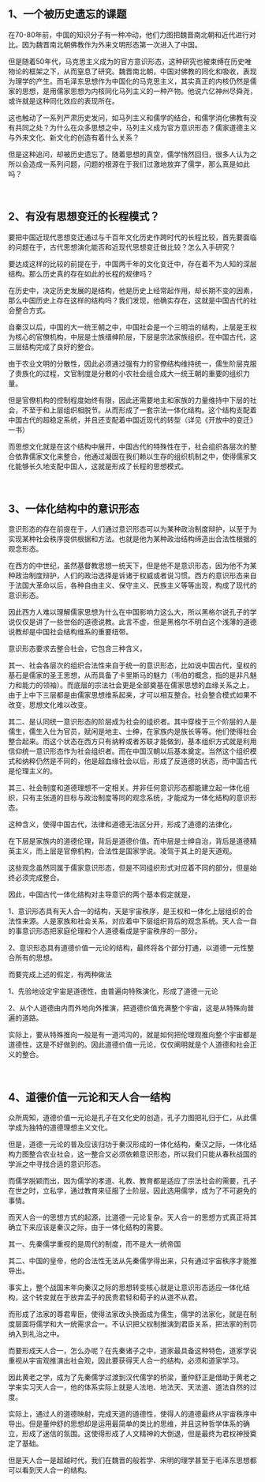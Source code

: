 <h2>1、一个被历史遗忘的课题</h2><p data-pid="_CCDUrF3">在70-80年前，中国的知识分子有一种冲动，他们力图把魏晋南北朝和近代进行对比。因为魏晋南北朝佛教作为外来文明形态第一次进入了中国。</p><p data-pid="bS0e_nlj">但是随着50年代，马克思主义成为的官方意识形态，这种研究也被束缚在历史唯物论的框架之下，从而窒息了研究。魏晋南北朝，中国对佛教的同化和吸收，表现为理学的产生。而毛泽东思想作为中国化的马克思主义，其实真正的内核仍然是儒家的思想，是用儒家思想为内核同化马列主义的一种产物。他说六亿神州尽舜尧，或许就是这种同化效应的表现所在。</p><p data-pid="Rff_bS8h">这也触动了一系列严肃历史发问，如马列主义和儒学的结合，和儒学消化佛教有没有共同之处？为什么在众多思想之中，马列主义成为官方意识形态？儒家道德主义与外来文化、新文化的创造有着什么关系？</p><p data-pid="SHmiIMR1">但是这种追问，却被历史遗忘了。随着思想的真空，儒学悄然回归，很多人认为之所以会造成一系列问题，问题的根源在于我们过激地放弃了儒学，那么真是如此吗？</p><p class="ztext-empty-paragraph"><br/></p><h2>2、有没有思想变迁的长程模式？</h2><p data-pid="VvRVn7a_">要把中国近现代思想变迁通过与千百年文化历史作跨时代的长程比较，首先要面临的问题在于，古代思想演化能否和近现代思想变迁做比较？怎么入手研究？</p><p data-pid="N7hSspb_">要达成这样的比较的前提在于，中国两千年的文化变迁中，存在着不为人知的深层结构。那么历史真的存在如此的长程的规律吗？</p><p data-pid="kEMRAAdV">在历史中，决定历史发展的是结构，他是历史上经常起作用，却长期不变的因素，那么中国历史上存在这样的结构吗？我们发现，他确实存在，这就是中国古代的社会整合方式。</p><p data-pid="PW8xWV8i">自秦汉以后，中国的大一统王朝之中，中国社会是一个三明治的结构，上层是王权为核心的官僚机构，中层是士族缙绅阶层，下层是宗法家族组织。在中国古代，这三层结构完成了良好的整合。</p><p data-pid="wi4hyBMw">由于农业文明的分散性，因此必须通过强有力的官僚结构维持统一，儒生阶层克服了贵族化的过程，文官制度是分散的小农社会组合成大一统王朝的重要的组织力量。</p><p data-pid="6gxrWvI0">但是官僚机构的控制程度始终有限，因此还需要地主和家族的力量维持中下层的社会，不至于和上层组织相脱节。从而形成了一套宗法一体化结构。这个结构支配着中国古代的超稳定系统，并且还支配着中国近现代的转型（详见《开放中的变迁》一书）</p><p data-pid="85drsBc-">而思想文化就是在这个结构中展开，中国古代的特殊性在于，社会组织各层次的整合依靠儒家文化来整合，他通过凝固在我们赖以生存的组织机制之中，使得儒家文化能够长久地支配中国人，这就是形成了长程的思想模式。</p><p class="ztext-empty-paragraph"><br/></p><h2>3、一体化结构中的意识形态</h2><p data-pid="fkTYViPh">意识形态的存在前提在于，人们通过意识形态可以为某种政治制度辩护，以至于为实现某种社会秩序提供根据和方法。也就是他为某种政治结构缔造出合法性根据的观念形态。</p><p data-pid="A72wPDwP">在西方的中世纪，虽然基督教思想一统天下，但是他不是意识形态，因为他不为某种政治制度辩护，人们的政治选择是诉诸于权威或者说习惯。西方的意识形态来自于法国大革命以后，各种自由主义、保守主义、民族主义等等出现，构成了现代的意识形态。</p><p data-pid="_NlchzIp">因此西方人难以理解儒家思想为什么在中国影响力这么大，所以黑格尔说孔子的学说仅仅是讲了一些世俗的道德说教。此言不虚，但是黑格尔不明白这个浅薄的道德说教却是中国社会结构维系的重要纽带。</p><p data-pid="TUk0aYNE">意识形态要求去整合社会，它包含三种含义，</p><p data-pid="YmtkfoFM">其一、社会各层次的组织合法性来自于统一的意识形态，比如说中国古代，皇权的基石是儒家的圣王思想，从而具备了卡里斯马的魅力（韦伯的概念，指的是非凡魅力和能力的领袖）。而底层的宗法社会更是全部奠基在儒家思想的血缘关系之上，由于上中下三层都是由儒家思想维系起来，才可以相互整合。社会整合模式如果不改变，思想文化难以改变。</p><p data-pid="GfUWHSUs">其二、是认同统一意识形态的阶层成为社会的组织者。其中穿梭于三个阶层的人是儒生，儒生入仕为官员，赋闲是地主、士绅，在家族内是族长等等。他们使得社会整合起来。而这个状态在西方只有纳粹或者苏联才能做到，基本组织方式就是利用信仰统一意识形态作为社会组织者。而在中国汉朝以后基本奠定。当然这个组织模式和纳粹仍然是不同的，他是超血缘社会以后，形成了反道德的状态，而中国古代是伦理主义的。</p><p data-pid="G7pDVV8f">其三、社会制度和道德理想不一定相关。并非任何意识形态都能建立起一体化组织，只有主张道的目标与政治制度等同的观念系统，才能成为一体化结构的意识形态。</p><p data-pid="msv9HbyB">这种含义，使得中国古代，法律和道德无法区分开，形成了道德的法律化，</p><p data-pid="Tm6YhFgk">在下层是家族内的道德伦理，背后是道德价值。而中层是士绅自治，背后是道德精英主义，而上层是官僚机构，合法性是国家学说。凌驾于其上的是天道观。</p><p data-pid="YiFI5OOv">这些观念虽然同属于儒家意识形态，但是不同组织形式对应着不同的部分，但是始终必须完成整合。</p><p data-pid="XT0EJvmd">因此，中国古代一体化结构对主导意识的两个基本假定就是，</p><p data-pid="j4ODRiYy">1、意识形态具有天人合一的结构，天是宇宙秩序，是王权和一体化上层组织的合法性来源。人是家族和社会关系，对应着中下层组织背后的观念系统。天人合一自的事意识形态把家庭伦理和个人道德看成是宇宙秩序的一部分。</p><p data-pid="EhsB1PLr">2、意识形态具有道德价值一元论的结构，最终将各个部分打通，以道德一元性整合所有的思想。</p><p data-pid="4Gg3OEzb">而要完成上述的假定，有两种做法</p><p data-pid="WGlALe1O">1、先验地设定宇宙是道德性，由普遍向特殊演化，形成了道德一元论</p><p data-pid="QvEFGurV">2、从个人道德由内而外地向外推演，把道德价值充满整个宇宙，这是从特殊向普遍的道路。</p><p data-pid="aZAOFky9">实际上，要从特殊推向一般是有一道鸿沟的，就是如何把伦理观推向整个宇宙都是道德性，这是不好做到的。因此道德价值一元论，仅仅阐明就是个人道德和社会正义的整合。</p><p class="ztext-empty-paragraph"><br/></p><h2>4、道德价值一元论和天人合一结构</h2><p data-pid="MIj3zCA-">众所周知，道德价值一元论是孔子在文化史的创造，孔子力图把礼归于仁，从此儒学成为独特的道德理想主义文化。</p><p data-pid="AiFw1YfG">但是，道德一元论的普及应该归功于秦汉形成的一体化结构，秦汉之际，一体化结构力图整合农业社会，这一整合又必须依赖意识形态，所以我们只能从春秋战国的学派之中寻找合适的意识形态。</p><p data-pid="WhqAzecK">而儒学脱颖而出，因为儒学的孝道、礼教、教育都是适应了宗法社会的需要，孔子在世之时，立私学，通过教育来征服了士阶层。因此选用儒学，成为了不可避免的事情。</p><p data-pid="g91b1lC8">而天人合一的思想方式的起源，比道德一元论复杂。天人合一的思想方式真正将其确立下来应该是秦汉之际，由于一体化结构的需要。</p><p data-pid="1_Q6MX8z">其一、先秦儒学重视的是周代的制度，而不是大一统帝国</p><p data-pid="3gRgchpp">其二、中国的皇帝，他的合法性无法从先秦儒学得出来，只有通过宇宙秩序才能推导出。</p><p data-pid="FEISAqfF">事实上，整个战国末年向秦汉之际的思想转变核心就是让意识形态适应一体化结构，这个转变就在于放弃孟子的民贵君轻和荀子的从道不从君。</p><p data-pid="taj5je8R">而形成了法家的尊君卑臣，使得法家改头换面成为儒生，儒学的法家化，就是在制度层面将儒学和大一统需求合一。不认识把父权制推演到君臣关系，把法家的刑罚纳入到礼治之中。</p><p data-pid="9TWU3uXO">而要形成天人合一，怎么办呢？在先秦诸子之中，道家最具备这种特色，道家学说重视从宇宙观推演出社会观，因此要获得天人合一的结构，必须和道家学习。</p><p data-pid="Qch6pR3R">因此黄老之学，成为了先秦儒学过渡到汉代儒学的桥梁，董仲舒正是借助于黄老之学来实习天人合一，他的体系实际上就是人法地、地法天、天法道、道法自然的过度。</p><p data-pid="Tc6Z0Qsu">实际上，通过人的道德映射，完成天道的道德性，使得人的道德最终从宇宙秩序中导出。但是董仲舒的思想却是运用最简单的类比的思维，并且这种哲学体系的确立，形成了迷信的氛围。这使得形成了人文精神的大倒退，但是最终为君权神授奠定了基础。</p><p data-pid="z5kqcXhu">但是天人合一是超越时代，我们在魏晋的般若学、宋明的理学甚至于毛泽东思想都可以看到天人合一的结构。</p><p></p>